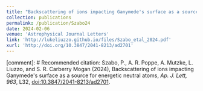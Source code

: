 ```yaml
---
title: "Backscattering of ions impacting Ganymede's surface as a source for energetic neutral atoms"
collection: publications
permalink: /publication/Szabo24
date: 2024-02-06
venue: 'Astrophysical Journal Letters'
link: 'http://lukeliuzzo.github.io/files/Szabo_etal_2024.pdf'
xurl: 'http://doi.org/10.3847/2041-8213/ad2701'
---
```


[comment]: # Recommended citation: Szabo, P., A. R. Poppe, A. Mutzke, L. Liuzzo, and S. R. Carberry Mogan (2024), Backscattering of ions impacting Ganymede's surface as a source for energetic neutral atoms, <i>Ap. J. Lett, 963</i>, L32, [doi:10.3847/2041-8213/ad2701](https://doi.org/10.3847/2041-8213/ad2701).
